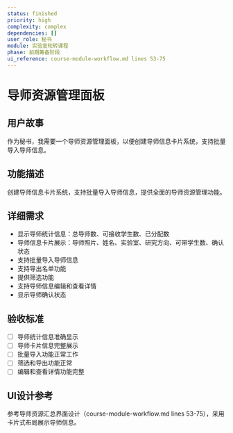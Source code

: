 ```yaml
---
status: finished
priority: high
complexity: complex
dependencies: []
user_role: 秘书
module: 实验室轮转课程
phase: 前期筹备阶段
ui_reference: course-module-workflow.md lines 53-75
---
```


# 导师资源管理面板

## 用户故事
作为秘书，我需要一个导师资源管理面板，以便创建导师信息卡片系统，支持批量导入导师信息。

## 功能描述
创建导师信息卡片系统，支持批量导入导师信息，提供全面的导师资源管理功能。

## 详细需求
- 显示导师统计信息：总导师数、可接收学生数、已分配数
- 导师信息卡片展示：导师照片、姓名、实验室、研究方向、可带学生数、确认状态
- 支持批量导入导师信息
- 支持导出名单功能
- 提供筛选功能
- 支持导师信息编辑和查看详情
- 显示导师确认状态

## 验收标准
- [ ] 导师统计信息准确显示
- [ ] 导师卡片信息完整展示
- [ ] 批量导入功能正常工作
- [ ] 筛选和导出功能正常
- [ ] 编辑和查看详情功能完整

## UI设计参考
参考导师资源汇总界面设计（course-module-workflow.md lines 53-75），采用卡片式布局展示导师信息。